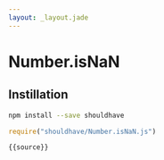 ```yaml
---
layout: _layout.jade
---
```


# Number.isNaN

## Instillation

```sh
npm install --save shouldhave
```

```js
require("shouldhave/Number.isNaN.js")
```

```js
{{source}}
```
